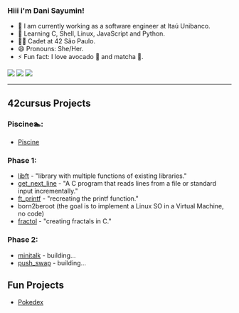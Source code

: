### Hiii i'm Dani Sayumin!

- 🔭 I am currently working as a software engineer at Itaú Unibanco.
- 🌱 Learning C, Shell, Linux, JavaScript and Python. 
- 🧑‍🚀 Cadet at 42 São Paulo.
- 😄 Pronouns: She/Her.
- ⚡ Fun fact: I love avocado 🥑 and matcha 🍵.
  
<div> 
  <a href="https://www.instagram.com/dani_sayumin/" target="_blank"><img src="https://img.shields.io/badge/-Instagram-%23E4405F?style=for-the-badge&logo=instagram&logoColor=white" target="_blank"></a>
  <a href = "mailto:sayuminitta@gmail.com"><img src="https://img.shields.io/badge/-Gmail-%23333?style=for-the-badge&logo=gmail&logoColor=white" target="_blank"></a>
  <a href="https://www.linkedin.com/in/daniela-sayumi-nitta-7471741b4/" target="_blank"><img src="https://img.shields.io/badge/-LinkedIn-%230077B5?style=for-the-badge&logo=linkedin&logoColor=white" target="_blank"></a> 
  
</div>

---

## 42cursus Projects
### Piscine🏊:
- [Piscine](https://github.com/danisayumin/Piscine42)

### Phase 1:
- [libft](https://github.com/danisayumin/libft) - "library with multiple functions of existing libraries."
- [get_next_line](https://github.com/danisayumin/get_next_line) - "A C program that reads lines from a file or standard input incrementally."
- [ft_printf](https://github.com/danisayumin/printf) - "recreating the printf function."
- born2beroot (the goal is to implement a Linux SO in a Virtual Machine, no code)
- [fractol](https://github.com/danisayumin/linuquisfractou) - "creating fractals in C."

### Phase 2:
- [minitalk](.) - building...
- [push_swap](.) - building...

## Fun Projects
- [Pokedex](https://github.com/danisayumin/Pokedex)
